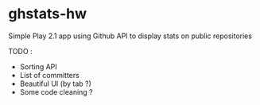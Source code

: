 ghstats-hw
==========

Simple Play 2.1 app using Github API to display stats on public repositories

TODO :

* Sorting API
* List of committers
* Beautiful UI (by tab ?)
* Some code cleaning ?
